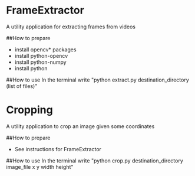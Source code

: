 # FrameExtractor
A utility application for extracting frames from videos

##How to prepare
* install opencv* packages
* install python-opencv
* install python-numpy
* install python

##How to use
In the terminal write
"python extract.py destination_directory (list of files)"

# Cropping
A utility application to crop an image given some coordinates

##How to prepare
* See instructions for FrameExtractor

##How to use
In the terminal write
"python crop.py destination_directory image_file x y width height"

